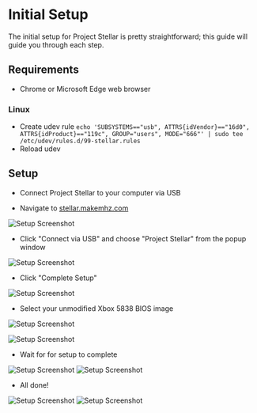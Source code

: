 # Initial Setup
The initial setup for Project Stellar is pretty straightforward; this guide will guide you through each step.

## Requirements
- Chrome or Microsoft Edge web browser

### Linux
- Create udev rule
```echo 'SUBSYSTEMS=="usb", ATTRS{idVendor}=="16d0", ATTRS{idProduct}=="119c", GROUP="users", MODE="666"' | sudo tee /etc/udev/rules.d/99-stellar.rules```
- Reload udev

## Setup
- Connect Project Stellar to your computer via USB

- Navigate to [stellar.makemhz.com](https://stellar.makemhz.com)

![Setup Screenshot](./images/inital_setup_1.png)

- Click "Connect via USB" and choose "Project Stellar" from the popup window

![Setup Screenshot](./images/inital_setup_2.png)

- Click "Complete Setup"

![Setup Screenshot](./images/inital_setup_4.png)

- Select your unmodified Xbox 5838 BIOS image

![Setup Screenshot](./images/inital_setup_5.png)

![Setup Screenshot](./images/inital_setup_6.png)

- Wait for for setup to complete

![Setup Screenshot](./images/inital_setup_7.png)
![Setup Screenshot](./images/inital_setup_8.png)

- All done!

![Setup Screenshot](./images/inital_setup_9.png)
![Setup Screenshot](./images/inital_setup_10.png)
